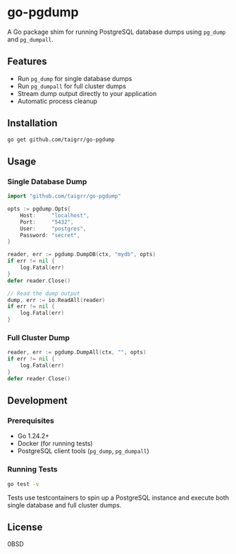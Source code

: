 # go-pgdump

A Go package shim for running PostgreSQL database dumps using `pg_dump` and `pg_dumpall`.

## Features

- Run `pg_dump` for single database dumps
- Run `pg_dumpall` for full cluster dumps
- Stream dump output directly to your application
- Automatic process cleanup

## Installation

```bash
go get github.com/taigrr/go-pgdump
```

## Usage

### Single Database Dump

```go
import "github.com/taigrr/go-pgdump"

opts := pgdump.Opts{
    Host:     "localhost",
    Port:     "5432",
    User:     "postgres",
    Password: "secret",
}

reader, err := pgdump.DumpDB(ctx, "mydb", opts)
if err != nil {
    log.Fatal(err)
}
defer reader.Close()

// Read the dump output
dump, err := io.ReadAll(reader)
if err != nil {
    log.Fatal(err)
}
```

### Full Cluster Dump

```go
reader, err := pgdump.DumpAll(ctx, "", opts)
if err != nil {
    log.Fatal(err)
}
defer reader.Close()
```

## Development

### Prerequisites

- Go 1.24.2+
- Docker (for running tests)
- PostgreSQL client tools (`pg_dump`, `pg_dumpall`)

### Running Tests

```bash
go test -v
```

Tests use testcontainers to spin up a PostgreSQL instance and execute both single database and full cluster dumps.

## License

0BSD
